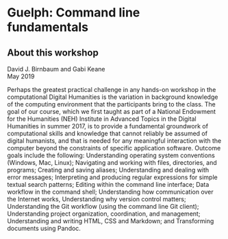 # Guelph: Command line fundamentals

## About this workshop

David J. Birnbaum and Gabi Keane  
May 2019

Perhaps the greatest practical challenge in any hands-on workshop in the computational Digital Humanities is the variation in background knowledge of the computing environment that the participants bring to the class. The goal of our course, which we first taught as part of a National Endowment for the Humanities (NEH) Institute in Advanced Topics in the Digital Humanities in summer 2017, is to provide a fundamental groundwork of computational skills and knowledge that cannot reliably be assumed of digital humanists, and that is needed for any meaningful interaction with the computer beyond the constraints of specific application software. Outcome goals include the following: Understanding operating system conventions (Windows, Mac, Linux); Navigating and working with files, directories, and programs; Creating and saving aliases; Understanding and dealing with error messages; Interpreting and producing regular expressions for simple textual search patterns; Editing within the command line interface; Data workflow in the command shell; Understanding how communication over the Internet works, Understanding why version control matters; Understanding the Git workflow (using the command line Git client); Understanding project organization, coordination, and management; Understanding and writing HTML, CSS and Markdown; and Transforming documents using Pandoc.